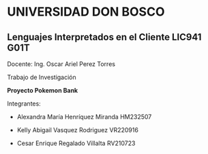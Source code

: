  # UNIVERSIDAD DON BOSCO 

  ## Lenguajes Interpretados en el Cliente LIC941 G01T

  Docente: Ing. Oscar Ariel Perez Torres

 Trabajo de Investigación

 **Proyecto Pokemon Bank**


Integrantes: 

- Alexandra María Henríquez Miranda HM232507 

- Kelly Abigail Vasquez Rodriguez VR220916

- Cesar Enrique Regalado Villalta RV210723
